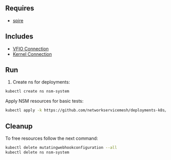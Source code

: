 ## Requires

- [spire](../spire)

## Includes

- [VFIO Connection](../use-cases/Vfio2Noop)
- [Kernel Connection](../use-cases/SriovKernel2Noop)

## Run

1. Create ns for deployments:
```bash
kubectl create ns nsm-system
```

Apply NSM resources for basic tests:
```bash
kubectl apply -k https://github.com/networkservicemesh/deployments-k8s/examples/sriov?ref=88506ec9fd39e001fbc96c89921a8b74f8803988
```

## Cleanup

To free resources follow the next command:
```bash
kubectl delete mutatingwebhookconfiguration --all
kubectl delete ns nsm-system
```
